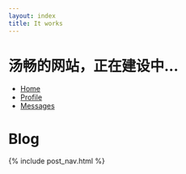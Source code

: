 ```yaml
---
layout: index
title: It works
---
```

# 汤畅的网站，正在建设中...


<ul class="nav nav-tabs">
  <li role="presentation" class="active"><a href="#">Home</a></li>
  <li role="presentation"><a href="#">Profile</a></li>
  <li role="presentation"><a href="#">Messages</a></li>
</ul>


# Blog

{% include post_nav.html %}

